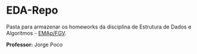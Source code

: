 # EDA-Repo
Pasta para armazenar os homeworks da disciplina de Estrutura de Dados e Algoritmos - [EMAp/FGV](https://emap.fgv.br/mestrado/modelagem-matematica).

**Professor:** Jorge Poco

